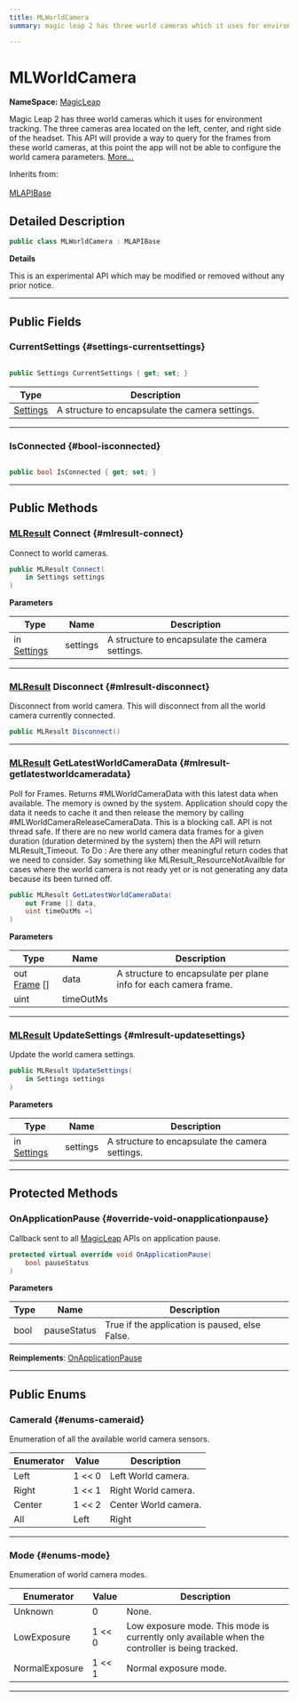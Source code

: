 ```yaml
---
title: MLWorldCamera
summary: magic leap 2 has three world cameras which it uses for environment tracking. the three cameras area located on the left, center, and right side of the headset. this api will provide a way to query for the frames from these world cameras, at this point the app will not be able to configure the world camera parameters. 

---
```


# MLWorldCamera



**NameSpace:** 
[MagicLeap](/versioned_docs/version-14-Jun-2023/unity-api/api/UnityEngine.XR.MagicLeap/UnityEngine.XR.MagicLeap.md) 


Magic Leap 2 has three world cameras which it uses for environment tracking. The three cameras area located on the left, center, and right side of the headset. This API will provide a way to query for the frames from these world cameras, at this point the app will not be able to configure the world camera parameters.   [More...](#detailed-description)  


Inherits from: <br></br>[MLAPIBase](/versioned_docs/version-14-Jun-2023/unity-api/api/UnityEngine.XR.MagicLeap/UnityEngine.XR.MagicLeap.MLAPIBase.md)



## Detailed Description

```csharp
public class MLWorldCamera : MLAPIBase 
```


**Details**

This is an experimental API which may be modified or removed without any prior notice. 





-----------



## Public Fields

### CurrentSettings {#settings-currentsettings}

```csharp

public Settings CurrentSettings { get; set; }

```

| Type | Description  | 
|--|--|
| [Settings](/versioned_docs/version-14-Jun-2023/unity-api/api/UnityEngine.XR.MagicLeap/MLWorldCamera/UnityEngine.XR.MagicLeap.MLWorldCamera.Settings.md) | A structure to encapsulate the camera settings.  |





-----------

### IsConnected {#bool-isconnected}

```csharp

public bool IsConnected { get; set; }

```






-----------

## Public Methods

### [MLResult](/versioned_docs/version-14-Jun-2023/unity-api/api/UnityEngine.XR.MagicLeap/UnityEngine.XR.MagicLeap.MLResult.md) Connect {#mlresult-connect}

Connect to world cameras. 

```csharp
public MLResult Connect(
    in Settings settings
)
```


**Parameters**

| Type | Name  | Description  | 
|--|--|--|
| in [Settings](/versioned_docs/version-14-Jun-2023/unity-api/api/UnityEngine.XR.MagicLeap/MLWorldCamera/UnityEngine.XR.MagicLeap.MLWorldCamera.Settings.md) |settings|A structure to encapsulate the camera settings. |






-----------

### [MLResult](/versioned_docs/version-14-Jun-2023/unity-api/api/UnityEngine.XR.MagicLeap/UnityEngine.XR.MagicLeap.MLResult.md) Disconnect {#mlresult-disconnect}

Disconnect from world camera. This will disconnect from all the world camera currently connected. 

```csharp
public MLResult Disconnect()
```






-----------

### [MLResult](/versioned_docs/version-14-Jun-2023/unity-api/api/UnityEngine.XR.MagicLeap/UnityEngine.XR.MagicLeap.MLResult.md) GetLatestWorldCameraData {#mlresult-getlatestworldcameradata}

Poll for Frames. Returns #MLWorldCameraData with this latest data when available. The memory is owned by the system. Application should copy the data it needs to cache it and then release the memory by calling #MLWorldCameraReleaseCameraData. This is a blocking call. API is not thread safe. If there are no new world camera data frames for a given duration (duration determined by the system) then the API will return MLResult&#95;Timeout. To Do : Are there any other meaningful return codes that we need to consider. Say something like MLResult&#95;ResourceNotAvailble for cases where the world camera is not ready yet or is not generating any data because its been turned off. 

```csharp
public MLResult GetLatestWorldCameraData(
    out Frame [] data,
    uint timeOutMs =1
)
```


**Parameters**

| Type | Name  | Description  | 
|--|--|--|
| out [Frame](/versioned_docs/version-14-Jun-2023/unity-api/api/UnityEngine.XR.MagicLeap/MLWorldCamera/Frame/UnityEngine.XR.MagicLeap.MLWorldCamera.Frame.md) [] |data|A structure to encapsulate per plane info for each camera frame. |
| uint |timeOutMs||






-----------

### [MLResult](/versioned_docs/version-14-Jun-2023/unity-api/api/UnityEngine.XR.MagicLeap/UnityEngine.XR.MagicLeap.MLResult.md) UpdateSettings {#mlresult-updatesettings}

Update the world camera settings. 

```csharp
public MLResult UpdateSettings(
    in Settings settings
)
```


**Parameters**

| Type | Name  | Description  | 
|--|--|--|
| in [Settings](/versioned_docs/version-14-Jun-2023/unity-api/api/UnityEngine.XR.MagicLeap/MLWorldCamera/UnityEngine.XR.MagicLeap.MLWorldCamera.Settings.md) |settings|A structure to encapsulate the camera settings. |






-----------

## Protected Methods

### OnApplicationPause {#override-void-onapplicationpause}

Callback sent to all [MagicLeap](/versioned_docs/version-14-Jun-2023/unity-api/api/UnityEngine.XR.MagicLeap/UnityEngine.XR.MagicLeap.md) APIs on application pause. 

```csharp
protected virtual override void OnApplicationPause(
    bool pauseStatus
)
```


**Parameters**

| Type | Name  | Description  | 
|--|--|--|
| bool |pauseStatus|True if the application is paused, else False. |




**Reimplements**: [OnApplicationPause](/versioned_docs/version-14-Jun-2023/unity-api/api/UnityEngine.XR.MagicLeap/UnityEngine.XR.MagicLeap.MLAPIBase.md#void-onapplicationpause)



-----------

## Public Enums

### CameraId {#enums-cameraid}

Enumeration of all the available world camera sensors. 

| Enumerator | Value | Description |
| ---------- | ----- | ----------- |
| Left | 1 << 0| Left World camera.   |
| Right | 1 << 1| Right World camera.   |
| Center | 1 << 2| Center World camera.   |
| All | Left | Right | Center| All World cameras.   |








-----------

### Mode {#enums-mode}

Enumeration of world camera modes. 

| Enumerator | Value | Description |
| ---------- | ----- | ----------- |
| Unknown | 0| None.   |
| LowExposure | 1 << 0| Low exposure mode. This mode is currently only available when the controller is being tracked.   |
| NormalExposure | 1 << 1| Normal exposure mode.   |








-----------

